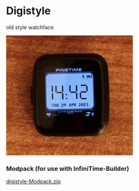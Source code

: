 # Digistyle
old style watchface

![Digistyle](https://raw.githubusercontent.com/ZephyrLabs/Watchfaces/gh-pages/docs/Digistyle/Digistyle.png "Digistyle")

### Modpack (for use with InfiniTime-Builder)
[digistyle-Modpack.zip](https://raw.githubusercontent.com/ZephyrLabs/Watchfaces/gh-pages/docs/Digistyle/digistyle-Modpack.zip)
